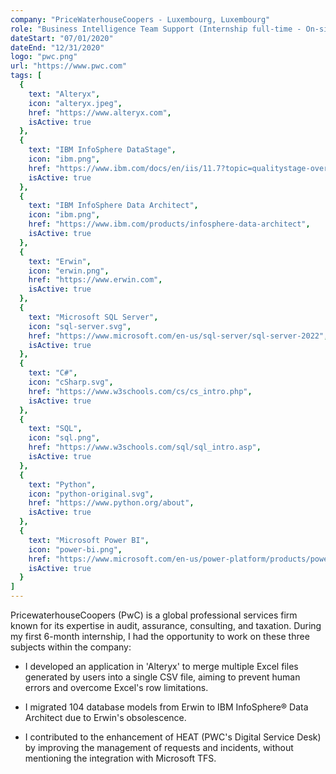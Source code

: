 ```yaml
---
company: "PriceWaterhouseCoopers - Luxembourg, Luxembourg"
role: "Business Intelligence Team Support (Internship full-time - On-site/Remote)"
dateStart: "07/01/2020"
dateEnd: "12/31/2020"
logo: "pwc.png"
url: "https://www.pwc.com"
tags: [
  {
    text: "Alteryx", 
    icon: "alteryx.jpeg", 
    href: "https://www.alteryx.com",
    isActive: true
  },
  { 
    text: "IBM InfoSphere DataStage", 
    icon: "ibm.png", 
    href: "https://www.ibm.com/docs/en/iis/11.7?topic=qualitystage-overview-infosphere-datastage",
    isActive: true
  },
  { 
    text: "IBM InfoSphere Data Architect", 
    icon: "ibm.png", 
    href: "https://www.ibm.com/products/infosphere-data-architect",
    isActive: true
  },
  { 
    text: "Erwin", 
    icon: "erwin.png", 
    href: "https://www.erwin.com",
    isActive: true
  },
  { 
    text: "Microsoft SQL Server", 
    icon: "sql-server.svg", 
    href: "https://www.microsoft.com/en-us/sql-server/sql-server-2022",
    isActive: true
  },
  { 
    text: "C#", 
    icon: "cSharp.svg", 
    href: "https://www.w3schools.com/cs/cs_intro.php",
    isActive: true
  },
  { 
    text: "SQL", 
    icon: "sql.png", 
    href: "https://www.w3schools.com/sql/sql_intro.asp",
    isActive: true
  },
  { 
    text: "Python", 
    icon: "python-original.svg",
    href: "https://www.python.org/about",
    isActive: true
  },
  { 
    text: "Microsoft Power BI", 
    icon: "power-bi.png", 
    href: "https://www.microsoft.com/en-us/power-platform/products/power-bi",
    isActive: true
  }
]
---
```


PricewaterhouseCoopers (PwC) is a global professional services firm known for its expertise in audit, assurance, consulting, and taxation. During my first 6-month internship, I had the opportunity to work on these three subjects within the company:

- I developed an application in 'Alteryx' to merge multiple Excel files generated by users into a single CSV file, aiming to prevent human errors and overcome Excel's row limitations.

- I migrated 104 database models from Erwin to IBM InfoSphere® Data Architect due to Erwin's obsolescence.

- I contributed to the enhancement of HEAT (PWC's Digital Service Desk) by improving the management of requests and incidents, without mentioning the integration with Microsoft TFS.